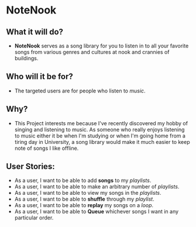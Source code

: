# NoteNook

## What it will do?
- **NoteNook** serves as a song library for you to listen in 
to all your favorite songs from various genres and cultures
at nook and crannies of buildings.

## Who will it be for?

- The targeted users are for people who listen to *music*.

## Why?

- This Project interests me because I've recently discovered my hobby of singing and listening to music. As someone 
who really enjoys listening to music either it be when I'm studying or when I'm going home from a tiring day in University,
a song library would make it much easier to keep note of songs I like offline.

## User Stories:
- As a user, I want to be able to add **songs** to my *playlists*.
- As a user, I want to be able to make an arbitrary number of *playlists*.
- As a user, I want to be able to view my songs in the *playlists*.
- As a user, I want to be able to **shuffle** through my *playlist*.
- As a user, I want to be able to **replay** my songs on a *loop*.
- As a user, I want to be able to **Queue** whichever songs I want in any particular order.

 